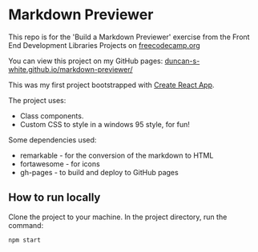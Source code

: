 # Markdown Previewer

This repo is for the 'Build a Markdown Previewer' exercise from the Front End Development Libraries Projects on [freecodecamp.org](https://www.freecodecamp.org/learn/front-end-development-libraries/front-end-development-libraries-projects/build-a-markdown-previewer)

You can view this project on my GitHub pages: [duncan-s-white.github.io/markdown-previewer/](https://duncan-s-white.github.io/markdown-previewer/)

This was my first project bootstrapped with [Create React App](https://github.com/facebook/create-react-app).

The project uses:
 - Class components.
 - Custom CSS to style in a windows 95 style, for fun!

Some dependencies used:
 - remarkable - for the conversion of the markdown to HTML
 - fortawesome - for icons
 - gh-pages - to build and deploy to GitHub pages

## How to run locally

Clone the project to your machine. In the project directory, run the command:

`npm start`
